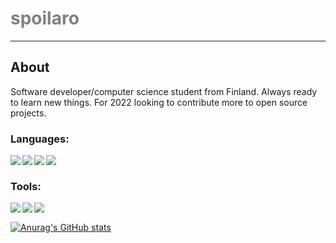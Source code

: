 # <spans style="color: grey" >spoilaro<span>

---

## About

Software developer/computer science student from Finland. Always ready to learn new things. For 2022 looking to contribute more to open source projects.

### Languages:

<img align="left" src="https://img.shields.io/badge/Python-FFD43B?style=for-the-badge&logo=python&logoColor=blue"/>
<img align="left" src="https://img.shields.io/badge/Rust-black?style=for-the-badge&logo=rust&logoColor=#E57324"/>
<img align="left" src="https://img.shields.io/badge/C-00599C?style=for-the-badge&logo=c&logoColor=white"/>
<img align="left" src="https://img.shields.io/badge/TypeScript-007ACC?style=for-the-badge&logo=typescript&logoColor=white"/>

<br />

### Tools:

<img align="left" src="https://img.shields.io/badge/NeoVim-%2357A143.svg?&style=for-the-badge&logo=neovim&logoColor=white"/>
<img align="left" src="https://img.shields.io/badge/PostgreSQL-005C84?style=for-the-badge&logo=postgresql&logoColor=white"/>
<img align="left" src="https://img.shields.io/badge/Figma-F24E1E?style=for-the-badge&logo=figma&logoColor=white" />

</br>

[![Anurag's GitHub stats](https://github-readme-stats.vercel.app/api?username=spoilaro&show_icons=true&theme=tokyonight)](https://github.com/anuraghazra/github-readme-stats)

[linkedin]: https://www.linkedin.com/in/haapanenjohannes/""
